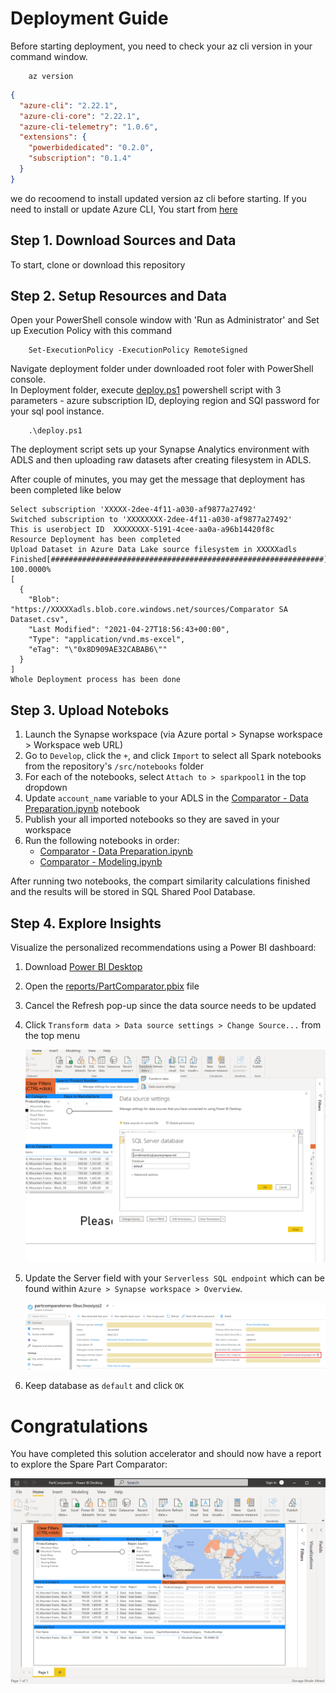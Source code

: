 ﻿# Deployment Guide

Before starting deployment, you need to check your az cli version in your command window.

        az version

```json
{
  "azure-cli": "2.22.1",
  "azure-cli-core": "2.22.1",
  "azure-cli-telemetry": "1.0.6",
  "extensions": {
    "powerbidedicated": "0.2.0",
    "subscription": "0.1.4"
  }
}
```

we do recoomend to install updated version az cli before starting.  If you need to install or update Azure CLI, You start from [here]([http://](https://docs.microsoft.com/en-us/cli/azure/install-azure-cli))
  
## Step 1. Download Sources and Data
To start, clone or download this repository


## Step 2. Setup Resources and Data
Open your PowerShell console window with 'Run as Administrator'
and Set up Execution Policy with this command

        Set-ExecutionPolicy -ExecutionPolicy RemoteSigned

Navigate deployment folder under downloaded root foler with PowerShell console.  
In Deployment folder, execute [deploy.ps1](deployment/deploy.ps1) powershell script with 3 parameters - azure subscription ID, deploying region and SQl password for your sql pool instance.

        .\deploy.ps1
        

The deployment script sets up your Synapse Analytics environment with ADLS and then uploading raw datasets after creating filesystem in ADLS.

After couple of minutes, you may get the message that deployment has been completed like below
```
Select subscription 'XXXXX-2dee-4f11-a030-af9877a27492'
Switched subscription to 'XXXXXXXX-2dee-4f11-a030-af9877a27492'
This is userobject ID  XXXXXXXX-5191-4cee-aa0a-a96b14420f8c
Resource Deployment has been completed
Upload Dataset in Azure Data Lake source filesystem in XXXXXadls
Finished[#############################################################]  100.0000%
[
  {
    "Blob": "https://XXXXXadls.blob.core.windows.net/sources/Comparator SA Dataset.csv",
    "Last Modified": "2021-04-27T18:56:43+00:00",
    "Type": "application/vnd.ms-excel",
    "eTag": "\"0x8D909AE32CABAB6\""
  }
]
Whole Deployment process has been done
```

## Step 3. Upload Noteboks
1. Launch the Synapse workspace (via Azure portal > Synapse workspace > Workspace web URL) 
2. Go to `Develop`, click the `+`, and click `Import` to select all Spark notebooks from the repository's `/src/notebooks` folder
3. For each of the notebooks, select `Attach to > sparkpool1` in the top dropdown
4. Update `account_name` variable to your ADLS in the [Comparator - Data Preparation.ipynb](./src/notebooks/Comparator%20-%20Data%20Preparation.ipynb) notebook
5. Publish your all imported notebooks so they are saved in your workspace
6. Run the following notebooks in order:
    - [Comparator - Data Preparation.ipynb](./src/notebooks/Comparator%20-%20Data%20Preparation.ipynb)
    - [Comparator - Modeling.ipynb](./src/notebooks/Comparator%20-%20Modeling.ipynb)  
  
After running two notebooks, the compart similarity calculations finished and the results will be stored in SQL Shared Pool Database.

 

## Step 4. Explore Insights
Visualize the personalized recommendations using a Power BI dashboard:
1. Download [Power BI Desktop](https://www.microsoft.com/en-us/download/details.aspx?id=58494)
2. Open the [reports/PartComparator.pbix](./reports/PartComparator.pbix) file
3. Cancel the Refresh pop-up since the data source needs to be updated
4. Click `Transform data > Data source settings > Change Source...` from the top menu

    ![Power BI data source settings](./documents/media/SettingDataSource.png)  
5. Update the Server field with your `Serverless SQL endpoint` which can be found within `Azure > Synapse workspace > Overview`.

    ![Azure Synapse SQL endpoint](./documents/media/GetSQLEndpoint.png)  
6. Keep database as `default` and click `OK`

# Congratulations
You have completed this solution accelerator and should now have a report to explore the Spare Part Comparator:

![Power BI report](./documents/media/PowerBI.png)  

